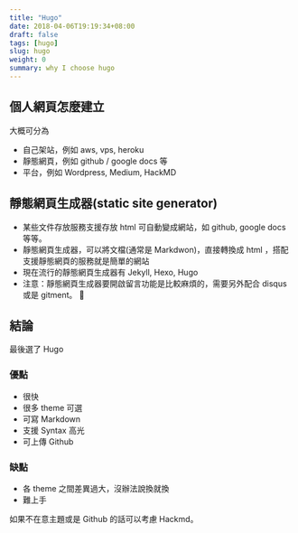 ```yaml
---
title: "Hugo"
date: 2018-04-06T19:19:34+08:00
draft: false
tags: [hugo]
slug: hugo
weight: 0
summary: why I choose hugo
---
```


## 個人網頁怎麼建立

大概可分為

- 自己架站，例如 aws, vps, heroku
- 靜態網頁，例如 github / google docs 等
- 平台，例如 Wordpress, Medium, HackMD

## 靜態網頁生成器(static site generator)

- 某些文件存放服務支援存放 html 可自動變成網站，如 github, google docs 等等。
- 靜態網頁生成器，可以將文檔(通常是 Markdwon)，直接轉換成 html ，搭配支援靜態網頁的服務就是簡單的網站
- 現在流行的靜態網頁生成器有 Jekyll, Hexo, Hugo
- 注意：靜態網頁生成器要開啟留言功能是比較麻煩的，需要另外配合 disqus 或是 gitment。
  

## 結論

最後選了 Hugo

### 優點

- 很快
- 很多 theme 可選
- 可寫 Markdown
- 支援 Syntax 高光
- 可上傳 Github

### 缺點

- 各 theme 之間差異過大，沒辦法說換就換
- 難上手

如果不在意主題或是 Github 的話可以考慮 Hackmd。
